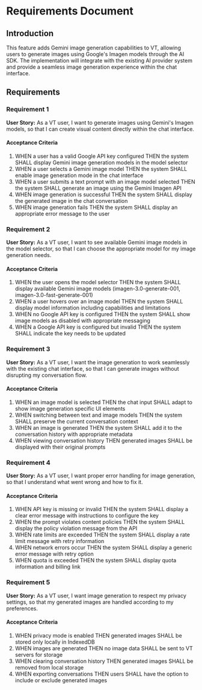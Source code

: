 # Requirements Document

## Introduction

This feature adds Gemini image generation capabilities to VT, allowing users to generate images using Google's Imagen models through the AI SDK. The implementation will integrate with the existing AI provider system and provide a seamless image generation experience within the chat interface.

## Requirements

### Requirement 1

**User Story:** As a VT user, I want to generate images using Gemini's Imagen models, so that I can create visual content directly within the chat interface.

#### Acceptance Criteria

1. WHEN a user has a valid Google API key configured THEN the system SHALL display Gemini image generation models in the model selector
2. WHEN a user selects a Gemini image model THEN the system SHALL enable image generation mode in the chat interface
3. WHEN a user submits a text prompt with an image model selected THEN the system SHALL generate an image using the Gemini Imagen API
4. WHEN image generation is successful THEN the system SHALL display the generated image in the chat conversation
5. WHEN image generation fails THEN the system SHALL display an appropriate error message to the user

### Requirement 2

**User Story:** As a VT user, I want to see available Gemini image models in the model selector, so that I can choose the appropriate model for my image generation needs.

#### Acceptance Criteria

1. WHEN the user opens the model selector THEN the system SHALL display available Gemini image models (imagen-3.0-generate-001, imagen-3.0-fast-generate-001)
2. WHEN a user hovers over an image model THEN the system SHALL display model information including capabilities and limitations
3. WHEN no Google API key is configured THEN the system SHALL show image models as disabled with appropriate messaging
4. WHEN a Google API key is configured but invalid THEN the system SHALL indicate the key needs to be updated

### Requirement 3

**User Story:** As a VT user, I want the image generation to work seamlessly with the existing chat interface, so that I can generate images without disrupting my conversation flow.

#### Acceptance Criteria

1. WHEN an image model is selected THEN the chat input SHALL adapt to show image generation specific UI elements
2. WHEN switching between text and image models THEN the system SHALL preserve the current conversation context
3. WHEN an image is generated THEN the system SHALL add it to the conversation history with appropriate metadata
4. WHEN viewing conversation history THEN generated images SHALL be displayed with their original prompts

### Requirement 4

**User Story:** As a VT user, I want proper error handling for image generation, so that I understand what went wrong and how to fix it.

#### Acceptance Criteria

1. WHEN API key is missing or invalid THEN the system SHALL display a clear error message with instructions to configure the key
2. WHEN the prompt violates content policies THEN the system SHALL display the policy violation message from the API
3. WHEN rate limits are exceeded THEN the system SHALL display a rate limit message with retry information
4. WHEN network errors occur THEN the system SHALL display a generic error message with retry option
5. WHEN quota is exceeded THEN the system SHALL display quota information and billing link

### Requirement 5

**User Story:** As a VT user, I want image generation to respect my privacy settings, so that my generated images are handled according to my preferences.

#### Acceptance Criteria

1. WHEN privacy mode is enabled THEN generated images SHALL be stored only locally in IndexedDB
2. WHEN images are generated THEN no image data SHALL be sent to VT servers for storage
3. WHEN clearing conversation history THEN generated images SHALL be removed from local storage
4. WHEN exporting conversations THEN users SHALL have the option to include or exclude generated images
